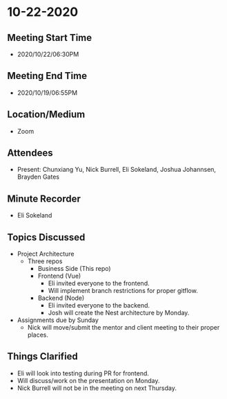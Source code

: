 # 10-22-2020

## Meeting Start Time
- 2020/10/22/06:30PM

## Meeting End Time
- 2020/10/19/06:55PM

## Location/Medium
- Zoom

## Attendees
- Present: Chunxiang Yu, Nick Burrell, Eli Sokeland, Joshua Johannsen, Brayden Gates

## Minute Recorder
- Eli Sokeland

## Topics Discussed
- Project Architecture
  - Three repos
    - Business Side (This repo)
    - Frontend (Vue)
      - Eli invited everyone to the frontend.
      - Will implement branch restrictions for proper gitflow.
    - Backend (Node)
      - Eli invited everyone to the backend.
      - Josh will create the Nest architecture by Monday.
- Assignments due by Sunday
  - Nick will move/submit the mentor and client meeting to their proper places.

## Things Clarified
- Eli will look into testing during PR for frontend.
- Will discuss/work on the presentation on Monday.
- Nick Burrell will not be in the meeting on next Thursday.
